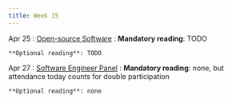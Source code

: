 ```yaml
---
title: Week 15
---
```


Apr 25
: [Open-source Software](#)
  : **Mandatory reading**: TODO

    **Optional reading**: TODO

Apr 27
: [Software Engineer Panel](#)
  : **Mandatory reading**: none, but attendance today counts for double participation

    **Optional reading**: none

